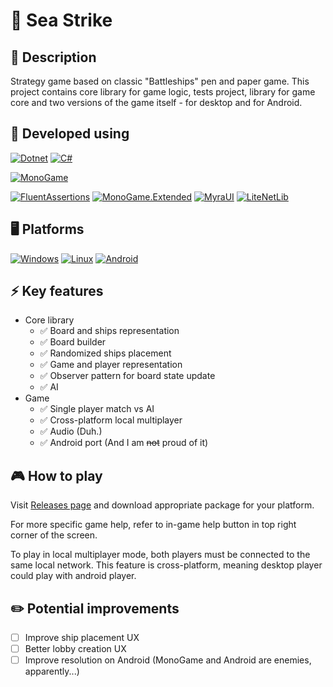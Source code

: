 # 🚢 **Sea Strike**

## 📃 Description
Strategy game based on classic "Battleships" pen and paper game.
This project contains core library for game logic, tests project, library for game core and two versions of the game itself - for desktop and for Android.

## 🔧 Developed using
[![Dotnet](https://img.shields.io/badge/dotnet-black?style=for-the-badge&logo=dotnet&logoColor=black&labelColor=orange)](#)
[![C#](https://img.shields.io/badge/CSharp-black?style=for-the-badge&logo=csharp&logoColor=black&labelColor=orange)](#)

[![MonoGame](https://img.shields.io/badge/MonoGame-black?style=for-the-badge&logo=monogame&logoColor=black&labelColor=orange)](#)

[![FluentAssertions](https://img.shields.io/badge/FluentAssertions-black?style=for-the-badge&logo=&logoColor=black&labelColor=orange)](https://fluentassertions.com/)
[![MonoGame.Extended](https://img.shields.io/badge/MonoGame.Extended-black?style=for-the-badge&logo=&logoColor=black&labelColor=orange)](https://www.monogameextended.net/)
[![MyraUI](https://img.shields.io/badge/MyraUI-black?style=for-the-badge&logo=&logoColor=black&labelColor=orange)](https://github.com/rds1983/Myra)
[![LiteNetLib](https://img.shields.io/badge/LiteNetLib-black?style=for-the-badge&logo=&logoColor=black&labelColor=orange)](https://github.com/RevenantX/LiteNetLib)

## 🖥️ Platforms
[![Windows](https://img.shields.io/badge/Windows-black?style=for-the-badge&logo=Windows&logoColor=black&labelColor=orange)](#)
[![Linux](https://img.shields.io/badge/Linux-black?style=for-the-badge&logo=Linux&logoColor=black&labelColor=orange)](#)
[![Android](https://img.shields.io/badge/Android-black?style=for-the-badge&logo=android&logoColor=black&labelColor=orange)](#)

## ⚡ Key features
- Core library
    - ✅ Board and ships representation
    - ✅ Board builder
    - ✅ Randomized ships placement
    - ✅ Game and player representation
    - ✅ Observer pattern for board state update
    - ✅ AI
- Game
    - ✅ Single player match vs AI
    - ✅ Cross-platform local multiplayer
    - ✅ Audio (Duh.)
    - ✅ Android port (And I am ~~not~~ proud of it)

## 🎮 **How to play**
Visit [Releases page](https://github.com/mightybeast-projects/sea-strike/releases) and download appropriate package for your platform.

For more specific game help, refer to in-game help button in top right corner of the screen.

To play in local multiplayer mode, both players must be connected to the same local network. This feature is cross-platform, meaning desktop player could play with android player.

## ✏️ **Potential improvements**
- [ ] Improve ship placement UX
- [ ] Better lobby creation UX
- [ ] Improve resolution on Android (MonoGame and Android are enemies, apparently...)